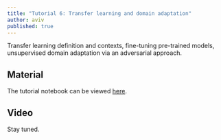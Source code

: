 ```yaml
---
title: "Tutorial 6: Transfer learning and domain adaptation"
author: aviv
published: true
---
```


Transfer learning definition and contexts, fine-tuning pre-trained models,
unsupervised domain adaptation via an adversarial approach.

## Material

The tutorial notebook can be viewed [here](https://nbviewer.jupyter.org/github/vistalab-technion/cs236781-tutorials/blob/master/t06/tutorial6-TL_DA.ipynb).

## Video

Stay tuned.

